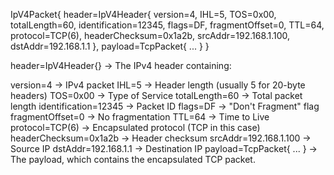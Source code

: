 IpV4Packet{
  header=IpV4Header{
    version=4,
    IHL=5,
    TOS=0x00,
    totalLength=60,
    identification=12345,
    flags=DF,
    fragmentOffset=0,
    TTL=64,
    protocol=TCP(6),
    headerChecksum=0x1a2b,
    srcAddr=192.168.1.100,
    dstAddr=192.168.1.1
  },
  payload=TcpPacket{ ... }
}


header=IpV4Header{} → The IPv4 header containing:

version=4 → IPv4 packet
IHL=5 → Header length (usually 5 for 20-byte headers)
TOS=0x00 → Type of Service
totalLength=60 → Total packet length
identification=12345 → Packet ID
flags=DF → "Don't Fragment" flag
fragmentOffset=0 → No fragmentation
TTL=64 → Time to Live
protocol=TCP(6) → Encapsulated protocol (TCP in this case)
headerChecksum=0x1a2b → Header checksum
srcAddr=192.168.1.100 → Source IP
dstAddr=192.168.1.1 → Destination IP
payload=TcpPacket{ ... } → The payload, which contains the encapsulated TCP packet.